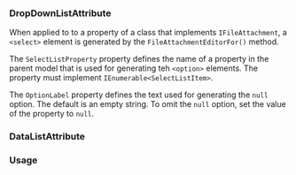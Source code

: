 ### DropDownListAttribute

When applied to to a property of a class that implements `IFileAttachment`, a `<select>` element is generated by the `FileAttachmentEditorFor()` method.

The `SelectListProperty` property defines the name of a property in the parent model that is used for generating teh `<option>` elements. The property must implement `IEnumerable<SelectListItem>`.

The `OptionLabel` property defines the text used for generating the `null` option. The default is an empty string. To omit the `null` option, set the value of the property to `null`.

### DataListAttribute

### Usage


